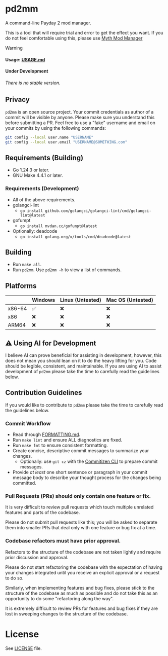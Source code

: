 # pd2mm
A command-line Payday 2 mod manager.

This is a tool that will require trial and error to get the effect you want. If you do not feel comfortable using this, please use [Myth Mod Manager](https://github.com/Wolfmyths/Myth-Mod-Manager)

> [!Warning]
> #### Usage: [USAGE.md](./USAGE.md)
> #### Under Development
> ###### There is no stable version.

## Privacy
`pd2mm` is an open source project. Your commit credentials as author of a commit will be visible by anyone. Please make sure you understand this before submitting a PR.
Feel free to use a "fake" username and email on your commits by using the following commands:
```bash
git config --local user.name "USERNAME"
git config --local user.email "USERNAME@SOMETHING.com"
```

## Requirements (Building)
- Go 1.24.3 or later.
- GNU Make 4.4.1 or later.

### Requirements (Development)
- All of the above requirements.
- golangci-lint 
    - `go install github.com/golangci/golangci-lint/cmd/golangci-lint@latest`
- gofumpt
    - `go install mvdan.cc/gofumpt@latest`
- Optionally: deadcode
    - `go install golang.org/x/tools/cmd/deadcode@latest`

## Building
- Run `make all`.
- Run `pd2mm`. Use `pd2mm -h` to view a list of commands.

## Platforms

|        | Windows|Linux (Untested)|Mac OS (Untested)|
|--------|--------|----------------|-----------------|
| x86-64 | ✅ | ❌ | ❌ |
| x86    | ❌ | ❌ | ❌ |
| ARM64  | ❌ | ❌ | ❌ |

## ⚠️ Using AI for Development
I believe AI can prove beneficial for assisting in development, however, this does not mean you should lean on it to do the heavy lifting for you. Code should be legible, consistent, and maintainable. If you are using AI to assist development of `pd2mm` please take the time to carefully read the guidelines below.

## Contribution Guidelines
If you would like to contribute to `pd2mm` please take the time to carefully read the guidelines below.

### Commit Workflow
- Read through [FORMATTING.md](./FORMATTING.md).
- Run `make lint` and ensure ALL diagnostics are fixed.
- Run `make fmt` to ensure consistent formatting.
- Create concise, descriptive commit messages to summarize your changes.
    - Optionally: use `git cz` with the [Commitizen CLI](https://github.com/commitizen/cz-cli#conventional-commit-messages-as-a-global-utility) to prepare commit messages.
- Provide *at least* one short sentence or paragraph in your commit message body to describe your thought process for the changes being committed.

### Pull Requests (PRs) should only contain one feature or fix.
It is very difficult to review pull requests which touch multiple unrelated features and parts of the codebase.

Please do not submit pull requests like this; you will be asked to separate them into smaller PRs that deal only with one feature or bug fix at a time.

### Codebase refactors must have prior approval.
Refactors to the structure of the codebase are not taken lightly and require prior discussion and approval.

Please do not start refactoring the codebase with the expectation of having your changes integrated until you receive an explicit approval or a request to do so.

Similarly, when implementing features and bug fixes, please stick to the structure of the codebase as much as possible and do not take this as an opportunity to do some "refactoring along the way".

It is extremely difficult to review PRs for features and bug fixes if they are lost in sweeping changes to the structure of the codebase.

# License
See [LICENSE](./LICENSE) file.